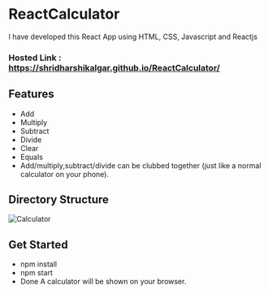 # ReactCalculator
I have developed this React App using HTML, CSS, Javascript and Reactjs

### Hosted Link : https://shridharshikalgar.github.io/ReactCalculator/

## Features 
- Add
- Multiply
- Subtract
- Divide
- Clear
- Equals
- Add/multiply,subtract/divide can be clubbed together (just like a normal calculator on your phone).


## Directory Structure

![Calculator](https://user-images.githubusercontent.com/89356818/162709464-f40643e8-5149-455c-84bf-3e73f2f5650e.jpeg)

## Get Started 
- npm install
- npm start
- Done A calculator will be shown on your browser.

